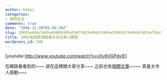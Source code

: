 ```yaml
---
author: kkdai
categories:
- 我的生活
comments: true
date: "2006-12-20T05:49:20Z"
slug: 2003%e4%bc%8d%e6%80%9d%e5%87%b1%e6%bc%94%e5%94%b1%e6%9c%83%ef%bc%a0%e6%b7%a1%e6%b0%b4%e6%bc%81%e4%ba%ba%e7%a2%bc%e9%a0%ad
title: 2003伍思凱演唱會＠淡水漁人碼頭
wordpress_id: 546
---
```


[youtube http://www.youtube.com/watch?v=vXy6VGPdvIE]

在網路看看到的~~~ 波在這裡跟大家分享~~~ 之前也有[相關文章](http://www.evanlin.com/blog/archives/000018.html)~~~~ 真是太令人感動~~~
